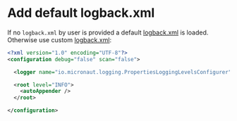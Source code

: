 # Add default logback.xml

If no `logback.xml` by user is provided a default [logback.xml](../../src/main/resources/io/kokuwa/logback/logback-default.xml) is loaded. Otherwise use custom [logback.xml](../../src/main/resources/io/kokuwa/logback/logback-example.xml):

```xml
<?xml version="1.0" encoding="UTF-8"?>
<configuration debug="false" scan="false">

  <logger name="io.micronaut.logging.PropertiesLoggingLevelsConfigurer" levels="WARN" />

  <root level="INFO">
    <autoAppender />
  </root>

</configuration>
```
